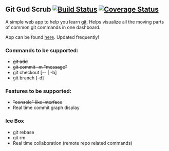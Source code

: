 ## Git Gud Scrub [![Build Status](https://travis-ci.org/teh-username/git-gud-scrub.svg?branch=master)](https://travis-ci.org/teh-username/git-gud-scrub) [![Coverage Status](https://coveralls.io/repos/github/teh-username/git-gud-scrub/badge.svg?branch=master)](https://coveralls.io/github/teh-username/git-gud-scrub?branch=master)

A simple web app to help you learn [git](https://git-scm.com/about). Helps visualize all the moving parts of common git commands in one dashboard.

App can be found [here](https://gitgudscrub.xyz/). Updated frequently!

### Commands to be supported:

* ~~git add~~
* ~~git commit -m "message"~~
* git checkout [-- | -b]
* git branch [-d]

### Features to be supported:

* ~~"console" like interface~~
* Real time commit graph display

### Ice Box

* git rebase
* git rm
* Real time collaboration (remote repo related commands)
